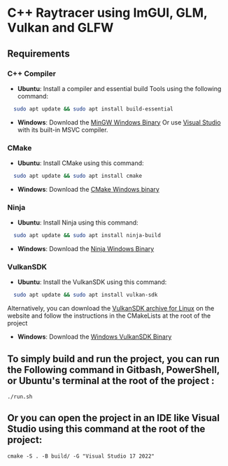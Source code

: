 # C++ Raytracer using ImGUI, GLM, Vulkan and GLFW

## Requirements

### C++ Compiler

- **Ubuntu**: Install a compiler and essential build Tools using the following command:
```bash
  sudo apt update && sudo apt install build-essential
```

- **Windows**: Download the [MinGW Windows Binary](https://sourceforge.net/projects/mingw/)
Or use [Visual Studio](https://visualstudio.microsoft.com/) with its built-in MSVC compiler.

### CMake

- **Ubuntu**: Install CMake using this command:
```bash
  sudo apt update && sudo apt install cmake
```

- **Windows**: Download the [CMake Windows binary](https://cmake.org/download/)

### Ninja

- **Ubuntu**: Install Ninja using this command:
```bash
  sudo apt update && sudo apt install ninja-build
```

- **Windows**: Download the [Ninja Windows Binary](https://github.com/ninja-build/ninja/releases)

### VulkanSDK

- **Ubuntu**: Install the VulkanSDK using this command:
```bash
  sudo apt update && sudo apt install vulkan-sdk
```
Alternatively, you can download the [VulkanSDK archive for Linux](https://vulkan.lunarg.com/sdk/home#linux) on the website
and follow the instructions in the CMakeLists at the root of the project

- **Windows**: Download the [Windows VulkanSDK Binary](https://vulkan.lunarg.com/sdk/home#windows)

## To simply build and run the project, you can run the Following command in Gitbash, PowerShell, or Ubuntu's terminal at the root of the project :
```console
./run.sh
```

## Or you can open the project in an IDE like Visual Studio using this command at the root of the project:
```console
cmake -S . -B build/ -G "Visual Studio 17 2022"
```